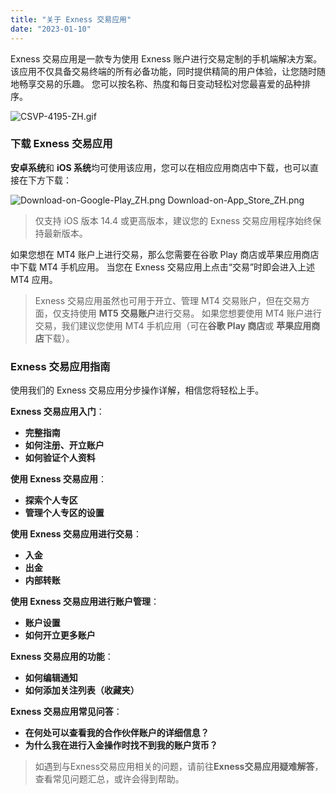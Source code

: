 ```yaml
---
title: "关于 Exness 交易应用"
date: "2023-01-10"
---
```


Exness 交易应用是一款专为使用 Exness 账户进行交易定制的手机端解决方案。 该应用不仅具备交易终端的所有必备功能，同时提供精简的用户体验，让您随时随地畅享交易的乐趣。 您可以按名称、热度和每日变动轻松对您最喜爱的品种排序。

![CSVP-4195-ZH.gif](https://get.exness.help/hc/article_attachments/6034850310940/CSVP-4195-ZH.gif)

### 下载 Exness 交易应用

**安卓系统**和 **iOS 系统**均可使用该应用，您可以在相应应用商店中下载，也可以直接在下方下载：

 ![Download-on-Google-Play_ZH.png ![Download-on-App_Store_ZH.png](https://get.exness.help/hc/article_attachments/4402995907730/Download-on-App_Store_ZH.png)](https://play.google.com/store/apps/details?id=com.exness.android.pa&hl=en&gl=US)

> 仅支持 iOS 版本 14.4 或更高版本，建议您的 Exness 交易应用程序始终保持最新版本。

如果您想在 MT4 账户上进行交易，那么您需要在谷歌 Play 商店或苹果应用商店中下载 MT4 手机应用。 当您在 Exness 交易应用上点击“交易”时即会进入上述 MT4 应用。

> Exness 交易应用虽然也可用于开立、管理 MT4 交易账户，但在交易方面，仅支持使用 **MT5 交易账户**进行交易。 如果您想要使用 MT4 账户进行交易，我们建议您使用 MT4 手机应用（可在**谷歌 Play 商店**或 **苹果应用商店**下载）。

### Exness 交易应用指南

使用我们的 Exness 交易应用分步操作详解，相信您将轻松上手。

**Exness 交易应用入门**：

- **完整指南**
- **如何注册、开立账户**
- **如何验证个人资料**

**使用 Exness 交易应用**：

- **探索个人专区**
- **管理个人专区的设置**

**使用 Exness 交易应用进行交易**：

- **入金**
- **出金**
- **内部转账**

**使用 Exness 交易应用进行账户管理**：

- **账户设置**
- **如何开立更多账户**

**Exness 交易应用的功能**：

- **如何编辑通知**
- **如何添加关注列表（收藏夹）**

**Exness 交易应用常见问答**：

- **在何处可以查看我的合作伙伴账户的详细信息？**
- **为什么我在进行入金操作时找不到我的账户货币？**

> 如遇到与Exness交易应用相关的问题，请前往**Exness交易应用疑难解答**，查看常见问题汇总，或许会得到帮助。
